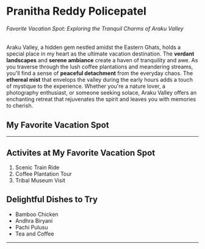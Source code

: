 # Pranitha Reddy Policepatel
###### Favorite Vacation Spot: Exploring the Tranquil Charms of Araku Valley

Araku Valley, a hidden gem nestled amidst the Eastern Ghats, holds a special place in my heart as the ultimate vacation destination. The **verdant landscapes** and **serene ambiance** create a haven of tranquility and awe. As you traverse through the lush coffee plantations and meandering streams, you'll find a sense of **peaceful detachment** from the everyday chaos. The **ethereal mist** that envelops the valley during the early hours adds a touch of mystique to the experience. Whether you're a nature lover, a photography enthusiast, or someone seeking solace, Araku Valley offers an enchanting retreat that rejuvenates the spirit and leaves you with memories to cherish.

## My Favorite Vacation Spot

---

## Activites at My Favorite Vacation Spot

1. Scenic Train Ride
2. Coffee Plantation Tour
3. Tribal Museum Visit

## Delightful Dishes to Try

- Bamboo Chicken
- Andhra Biryani
- Pachi Pulusu
- Tea and Coffee

---


